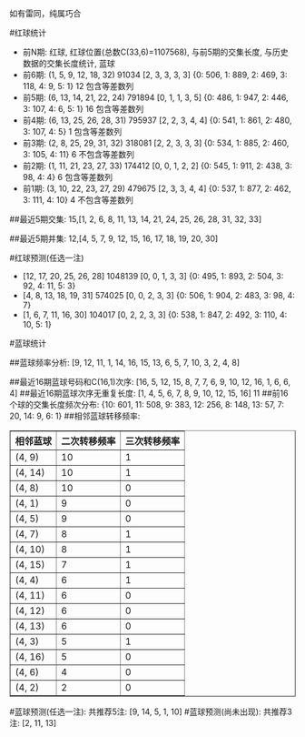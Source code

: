<!-- 
.. title: 双色球2016100期(2016-08-28)数据分析报告
.. slug: slott-2016100-2016-08-28-report
.. date: 2016-08-29 08:00:00 UTC+08:00
.. tags: Lottery
.. link: 
.. description: 
.. type: text
-->

如有雷同，纯属巧合

<!-- TEASER_END-->

#红球统计

- 前N期: 红球, 红球位置(总数C(33,6)=1107568), 与前5期的交集长度, 与历史数据的交集长度统计, 蓝球
- 前6期: (1, 5, 9, 12, 18, 32) 91034 [2, 3, 3, 3, 3] {0: 506, 1: 889, 2: 469, 3: 118, 4: 9, 5: 1} 12 包含等差数列
- 前5期: (6, 13, 14, 21, 22, 24) 791894 [0, 1, 1, 3, 5] {0: 486, 1: 947, 2: 446, 3: 107, 4: 6, 5: 1} 16 包含等差数列
- 前4期: (6, 13, 25, 26, 28, 31) 795937 [2, 2, 3, 4, 4] {0: 541, 1: 861, 2: 480, 3: 107, 4: 5} 1 包含等差数列
- 前3期: (2, 8, 25, 29, 31, 32) 318081 [2, 2, 3, 3, 3] {0: 534, 1: 885, 2: 460, 3: 105, 4: 11} 6 不包含等差数列
- 前2期: (1, 11, 21, 23, 27, 33) 174412 [0, 0, 1, 2, 2] {0: 545, 1: 911, 2: 438, 3: 98, 4: 4} 6 包含等差数列
- 前1期: (3, 10, 22, 23, 27, 29) 479675 [2, 3, 3, 4, 4] {0: 537, 1: 877, 2: 462, 3: 111, 4: 10} 4 不包含等差数列

##最近5期交集:
15,[1, 2, 6, 8, 11, 13, 14, 21, 24, 25, 26, 28, 31, 32, 33]

##最近5期并集:
12,[4, 5, 7, 9, 12, 15, 16, 17, 18, 19, 20, 30]

#红球预测(任选一注)

- [12, 17, 20, 25, 26, 28] 1048139 [0, 0, 1, 3, 3] {0: 495, 1: 893, 2: 504, 3: 92, 4: 11, 5: 3}
- [4, 8, 13, 18, 19, 31] 574025 [0, 0, 2, 3, 3] {0: 506, 1: 904, 2: 483, 3: 98, 4: 7}
- [1, 6, 7, 11, 16, 30] 104017 [0, 2, 2, 3, 3] {0: 538, 1: 847, 2: 492, 3: 110, 4: 10, 5: 1}

#蓝球统计

##蓝球频率分析:
[9, 12, 11, 1, 14, 16, 15, 13, 6, 5, 7, 10, 3, 2, 4, 8]

##最近16期蓝球号码和C(16,1)次序:
 [16, 5, 12, 15, 8, 7, 7, 6, 9, 10, 12, 16, 1, 6, 6, 4]
##最近16期蓝球次序无重复长度:
 [1, 4, 5, 6, 7, 8, 9, 10, 12, 15, 16] 11
##前16个球的交集长度频次分布:
{10: 601, 11: 508, 9: 383, 12: 256, 8: 148, 13: 57, 7: 20, 14: 9, 6: 1}
##相邻蓝球转移频率:
 <table border="1" class="table table-striped dataframe">
  <thead>
    <tr style="text-align: right;">
      <th>相邻蓝球</th>
      <th>二次转移频率</th>
      <th>三次转移频率</th>
    </tr>
  </thead>
  <tbody>
    <tr>
      <td>(4, 9)</td>
      <td>10</td>
      <td>1</td>
    </tr>
    <tr>
      <td>(4, 14)</td>
      <td>10</td>
      <td>1</td>
    </tr>
    <tr>
      <td>(4, 8)</td>
      <td>10</td>
      <td>0</td>
    </tr>
    <tr>
      <td>(4, 1)</td>
      <td>9</td>
      <td>0</td>
    </tr>
    <tr>
      <td>(4, 5)</td>
      <td>9</td>
      <td>0</td>
    </tr>
    <tr>
      <td>(4, 7)</td>
      <td>8</td>
      <td>1</td>
    </tr>
    <tr>
      <td>(4, 10)</td>
      <td>8</td>
      <td>1</td>
    </tr>
    <tr>
      <td>(4, 15)</td>
      <td>7</td>
      <td>1</td>
    </tr>
    <tr>
      <td>(4, 4)</td>
      <td>6</td>
      <td>1</td>
    </tr>
    <tr>
      <td>(4, 11)</td>
      <td>6</td>
      <td>0</td>
    </tr>
    <tr>
      <td>(4, 12)</td>
      <td>6</td>
      <td>0</td>
    </tr>
    <tr>
      <td>(4, 13)</td>
      <td>6</td>
      <td>0</td>
    </tr>
    <tr>
      <td>(4, 3)</td>
      <td>5</td>
      <td>1</td>
    </tr>
    <tr>
      <td>(4, 16)</td>
      <td>5</td>
      <td>0</td>
    </tr>
    <tr>
      <td>(4, 6)</td>
      <td>4</td>
      <td>0</td>
    </tr>
    <tr>
      <td>(4, 2)</td>
      <td>2</td>
      <td>0</td>
    </tr>
  </tbody>
</table>
#蓝球预测(任选一注):
共推荐5注: [9, 14, 5, 1, 10]
#蓝球预测(尚未出现):
共推荐3注: [2, 11, 13]

